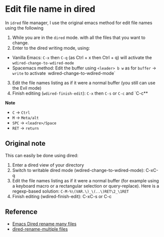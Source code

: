 # Edit file name in dired
In `idred` file manager, I use the original emacs method for edit file names using the following

1. While you are in the `dired` mode. with all the files that you want to
   change.
2. Enter to the dired writing mode, using:
- Vanilla Emacs: `C-x` then `C-q` (as Ctrl + x then Ctrl + q) will activate the
  `wdired-change-to-wdired-mode`
- Spacemacs method: Edit the buffer using `<leader> b w` as for `buffer` ->
  `write` to activate` `wdired-change-to-wdired-mode`

3. Edit the file names listing as if it were a normal buffer (you still can use
   the Evil mode)
4. Finish editiing (`wdired-finish-edit`): `C-x` then `C-s` or `C-c` and `C-c**

**Note**
- `C`   -> `Ctrl`
- `M`   -> `Meta/alt`
- `SPC` -> `<leadre>/Space`
- `RET` -> `return`

## Original note
This can easily be done using dired:
1. Enter a dired view of your directory
2. Switch to writable dired mode (wdired-change-to-wdired-mode): C-xC-q
3. Edit the file names listing as if it were a normal buffer (for example using
   a keyboard macro or a rectangular selection or query-replace). Here is a
   regexp-based solution: `C-M-%\(VAR.\)_\(..\)RET\2_\1RET`
4. Finish editing (wdired-finish-edit): C-xC-s or C-c


## Reference
- [Emacs Dired rename many files](https://stackoverflow.com/questions/15881776/emacs-dired-rename-many-files)
- [dired-rename-multiple files](https://pragmaticemacs.wordpress.com/2015/05/26/dired-rename-multiple-files/)
